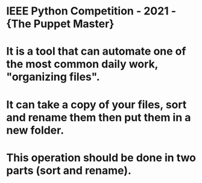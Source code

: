 # IEEE Python Competition - 2021 - {The Puppet Master} 
# It is a tool that can automate one of the most common daily work, "organizing files".
# It can take a copy of your files, sort and rename them then put them in a new folder. 
# This operation should be done in two parts (sort and rename).  
